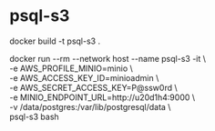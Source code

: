 # psql-s3

docker build -t psql-s3 .

docker run --rm --network host --name psql-s3 -it \\<BR>
 -e AWS_PROFILE_MINIO=minio \\<BR>
 -e AWS_ACCESS_KEY_ID=minioadmin \\<BR>
 -e AWS_SECRET_ACCESS_KEY=P@ssw0rd \\<BR>
 -e MINIO_ENDPOINT_URL=http://u20d1h4:9000 \\<BR>
 -v /data/postgres:/var/lib/postgresql/data \\<BR>
 psql-s3 bash

